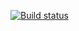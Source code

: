 [![Build status](https://ci.appveyor.com/api/projects/status/dcor6wk8e70oqwfx?svg=true)](https://ci.appveyor.com/project/ZSemen47/cardorder)